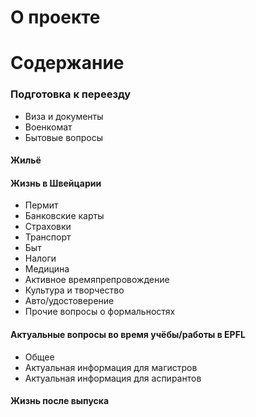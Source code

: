 # О проекте

# Содержание

### Подготовка к переезду
* Виза и документы
* Военкомат
* Бытовые вопросы

#### Жильё

#### Жизнь в Швейцарии
* Пермит
* Банковские карты
* Страховки
* Транспорт
* Быт
* Налоги
* Медицина
* Активное времяпрепровождение
* Культура и творчество
* Авто/удостоверение
* Прочие вопросы о формальностях

#### Актуальные вопросы во время учёбы/работы в EPFL
* Общее
* Актуальная информация для магистров
* Актуальная информация для аспирантов

#### Жизнь после выпуска

